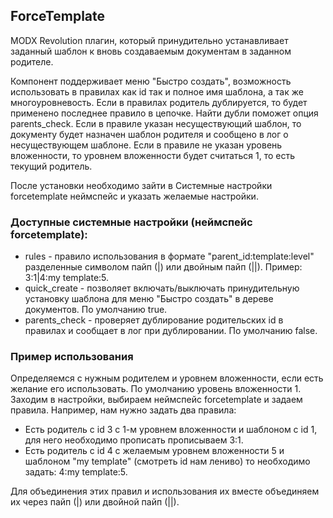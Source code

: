 ## ForceTemplate

MODX Revolution плагин, который принудительно устанавливает заданный шаблон к вновь создаваемым документам в заданном родителе.

Компонент поддерживает меню "Быстро создать", возможность использовать в правилах как id так и полное имя шаблона, а так же многоуровневость.
Если в правилах родитель дублируется, то будет применено последнее правило в цепочке. Найти дубли поможет опция parents_check. 
Если в правиле указан несуществующий шаблон, то документу будет назначен шаблон родителя и сообщено в лог о несуществующем шаблоне.
Если в правиле не указан уровень вложенности, то уровнем вложенности будет считаться 1, то есть текущий родитель.

После установки необходимо зайти в Системные настройки forcetemplate неймспейс и указать желаемые настройки. 


### Доступные системные настройки (неймспейс forcetemplate):

* rules - правило использования в формате "parent_id:template:level" разделенные символом пайп (|) или двойным пайп (||). Пример: 3:1|4:my template:5.
* quick_create - позволяет включать/выключать принудительную установку шаблона для меню "Быстро создать" в дереве документов. По умолчанию true.
* parents_check - проверяет дублирование родительских id в правилах и сообщает в лог при дублировании. По умолчанию false.

### Пример использования

Определяемся с нужным родителем и уровнем вложенности, если есть желание его использовать. По умолчанию уровень вложенности 1.
Заходим в настройки, выбираем неймспейс forcetemplate и задаем правила. Например, нам нужно задать два правила:
* Есть родитель с id 3 с 1-м уровнем вложенности и шаблоном с id 1, для него необходимо прописать прописываем 3:1.
* Есть родитель с id 4 с желаемым уровнем вложенности 5 и шаблоном "my template" (смотреть id нам лениво) то необходимо задать: 4:my template:5.

Для объединения этих правил и использования их вместе объединяем их через пайп (|) или двойной пайп (||).